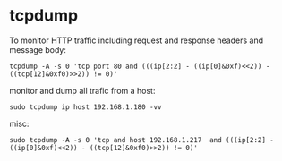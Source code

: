 # tcpdump

To monitor HTTP traffic including request and response headers and message body:

    tcpdump -A -s 0 'tcp port 80 and (((ip[2:2] - ((ip[0]&0xf)<<2)) - ((tcp[12]&0xf0)>>2)) != 0)'
    

monitor and dump all trafic from a host:

    sudo tcpdump ip host 192.168.1.180 -vv
    
misc: 

    sudo tcpdump -A -s 0 'tcp and host 192.168.1.217  and (((ip[2:2] - ((ip[0]&0xf)<<2)) - ((tcp[12]&0xf0)>>2)) != 0)'
